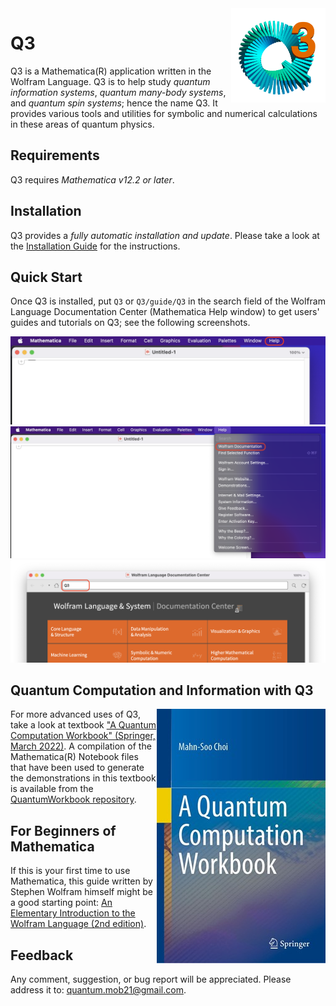 <img align="Right" src="Images/Q3S.png" width="30%" title="hover text">

# Q3

Q3 is a Mathematica(R) application written in the Wolfram Language. Q3 is to help study *quantum information systems*, *quantum many-body systems*, and *quantum spin systems*; hence the name Q3. It provides various tools and utilities for symbolic and numerical calculations in these areas of quantum physics.


## Requirements

Q3 requires *Mathematica v12.2 or later*.


## Installation

Q3 provides a *fully automatic installation and update*. Please take a look at the [Installation Guide](./INSTALL.md) for the instructions.


## Quick Start

Once Q3 is installed, put `Q3` or `Q3/guide/Q3` in the search field of the Wolfram Language Documentation Center (Mathematica Help window) to get users' guides and tutorials on Q3; see the following screenshots.

![Screenshot 1](Images/Help1.png?raw=true)
![Screenshot 2](Images/Help2.png?raw=true)
![Screenshot 3](Images/Help3.png?raw=true)


## Quantum Computation and Information with Q3

<a href="https://link.springer.com/book/9783030912130">
<img src="Images/QuantumWorkbookCover.jpg" align="right"
     alg="Quantum Workbook Cover"/>
</a>

For more advanced uses of Q3, take a look at textbook ["A Quantum Computation Workbook" (Springer, March 2022)](https://link.springer.com/book/9783030912130).
A compilation of the Mathematica(R) Notebook files that have been used to generate the demonstrations in this textbook is available from
the [QuantumWorkbook repository](https://github.com/quantum-mob/QuantumWorkbook).


## For Beginners of Mathematica

If this is your first time to use Mathematica, this guide written by Stephen Wolfram himself might be a good starting point: [An Elementary Introduction to the Wolfram Language (2nd edition)](https://www.wolfram.com/language/elementary-introduction/2nd-ed/).


## Feedback

Any comment, suggestion, or bug report will be appreciated. Please address it to: [quantum.mob21@gmail.com](mailto:quantum.mob21@gmail.com).

